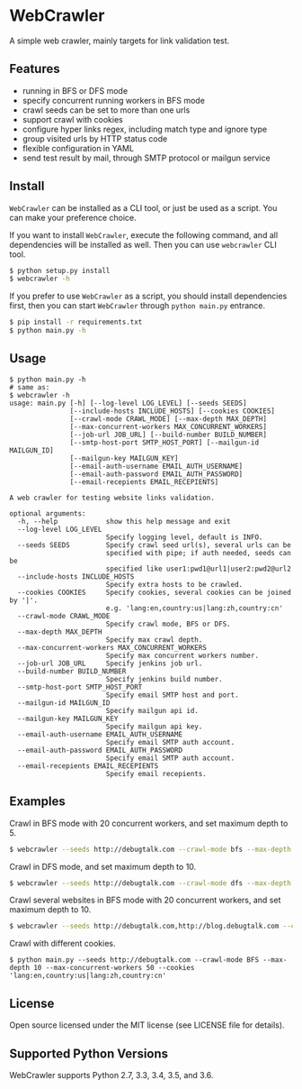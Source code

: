 # WebCrawler

A simple web crawler, mainly targets for link validation test.

## Features

- running in BFS or DFS mode
- specify concurrent running workers in BFS mode
- crawl seeds can be set to more than one urls
- support crawl with cookies
- configure hyper links regex, including match type and ignore type
- group visited urls by HTTP status code
- flexible configuration in YAML
- send test result by mail, through SMTP protocol or mailgun service

## Install

`WebCrawler` can be installed as a CLI tool, or just be used as a script. You can make your preference choice.

If you want to install `WebCrawler`, execute the following command, and all dependencies will be installed as well. Then you can use `webcrawler` CLI tool.

```bash
$ python setup.py install
$ webcrawler -h
```

If you prefer to use `WebCrawler` as a script, you should install dependencies first, then you can start `WebCrawler` through `python main.py` entrance.

```bash
$ pip install -r requirements.txt
$ python main.py -h
```

## Usage

```text
$ python main.py -h
# same as:
$ webcrawler -h
usage: main.py [-h] [--log-level LOG_LEVEL] [--seeds SEEDS]
               [--include-hosts INCLUDE_HOSTS] [--cookies COOKIES]
               [--crawl-mode CRAWL_MODE] [--max-depth MAX_DEPTH]
               [--max-concurrent-workers MAX_CONCURRENT_WORKERS]
               [--job-url JOB_URL] [--build-number BUILD_NUMBER]
               [--smtp-host-port SMTP_HOST_PORT] [--mailgun-id MAILGUN_ID]
               [--mailgun-key MAILGUN_KEY]
               [--email-auth-username EMAIL_AUTH_USERNAME]
               [--email-auth-password EMAIL_AUTH_PASSWORD]
               [--email-recepients EMAIL_RECEPIENTS]

A web crawler for testing website links validation.

optional arguments:
  -h, --help            show this help message and exit
  --log-level LOG_LEVEL
                        Specify logging level, default is INFO.
  --seeds SEEDS         Specify crawl seed url(s), several urls can be
                        specified with pipe; if auth needed, seeds can be
                        specified like user1:pwd1@url1|user2:pwd2@url2
  --include-hosts INCLUDE_HOSTS
                        Specify extra hosts to be crawled.
  --cookies COOKIES     Specify cookies, several cookies can be joined by '|'.
                        e.g. 'lang:en,country:us|lang:zh,country:cn'
  --crawl-mode CRAWL_MODE
                        Specify crawl mode, BFS or DFS.
  --max-depth MAX_DEPTH
                        Specify max crawl depth.
  --max-concurrent-workers MAX_CONCURRENT_WORKERS
                        Specify max concurrent workers number.
  --job-url JOB_URL     Specify jenkins job url.
  --build-number BUILD_NUMBER
                        Specify jenkins build number.
  --smtp-host-port SMTP_HOST_PORT
                        Specify email SMTP host and port.
  --mailgun-id MAILGUN_ID
                        Specify mailgun api id.
  --mailgun-key MAILGUN_KEY
                        Specify mailgun api key.
  --email-auth-username EMAIL_AUTH_USERNAME
                        Specify email SMTP auth account.
  --email-auth-password EMAIL_AUTH_PASSWORD
                        Specify email SMTP auth account.
  --email-recepients EMAIL_RECEPIENTS
                        Specify email recepients.
```

## Examples

Crawl in BFS mode with 20 concurrent workers, and set maximum depth to 5.

```bash
$ webcrawler --seeds http://debugtalk.com --crawl-mode bfs --max-depth 5 --max-concurrent-workers 20
```

Crawl in DFS mode, and set maximum depth to 10.

```bash
$ webcrawler --seeds http://debugtalk.com --crawl-mode dfs --max-depth 10
```

Crawl several websites in BFS mode with 20 concurrent workers, and set maximum depth to 10.

```bash
$ webcrawler --seeds http://debugtalk.com,http://blog.debugtalk.com --crawl-mode bfs --max-depth 10 --max-concurrent-workers 20
```

Crawl with different cookies.

```text
$ python main.py --seeds http://debugtalk.com --crawl-mode BFS --max-depth 10 --max-concurrent-workers 50 --cookies 'lang:en,country:us|lang:zh,country:cn'
```

## License

Open source licensed under the MIT license (see LICENSE file for details).

## Supported Python Versions

WebCrawler supports Python 2.7, 3.3, 3.4, 3.5, and 3.6.